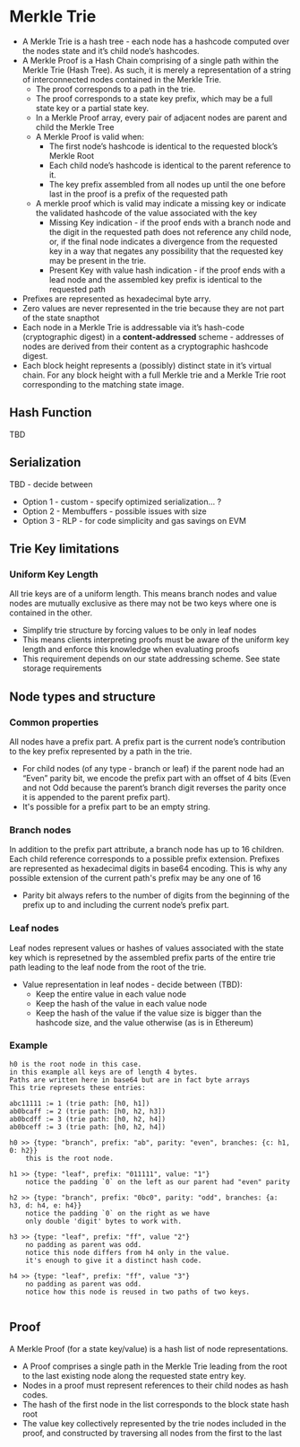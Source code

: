 # Merkle Trie 

* A Merkle Trie is a hash tree - each node has a hashcode computed over the nodes state and it’s child node’s hashcodes.
* A Merkle Proof is a Hash Chain comprising of a single path within the Merkle Trie (Hash Tree). As such, it is merely a representation of a string of interconnected nodes contained in the Merkle Trie. 
    * The proof corresponds to a path in the trie.
    * The proof corresponds to a state key prefix, which may be a full state key or a partial state key.
    * In a Merkle Proof array, every pair of adjacent nodes are parent and child the Merkle Tree 
    * A Merkle Proof is valid when: 
        * The first node’s hashcode is identical to the requested block’s Merkle Root 
        * Each child node’s hashcode is identical to the parent reference to it.
        * The key prefix assembled from all nodes up until the one before last in the proof is a prefix of the requested path
    * A merkle proof which is valid may indicate a missing key or indicate the validated hashcode of the value associated with the key  
        * Missing Key indication - if the proof ends with a branch node and the digit in the requested path does not reference any child node, or, if the final node indicates a divergence from the requested key in a way that negates any possibility that the requested key may be present in the trie.
        * Present Key with value hash indication - if the proof ends with a lead node and the assembled key prefix is identical to the requested path
* Prefixes are represented as hexadecimal byte arry.
* Zero values are never represented in the trie because they are not part of the state snapthot
* Each node in a Merkle Trie is addressable via it’s hash-code (cryptographic digest) in a __content-addressed__ scheme - addresses of nodes are derived from their content as a cryptographic hashcode digest.  
* Each block height represents a (possibly) distinct state in it’s virtual chain. For any block height  with a full Merkle trie and a Merkle Trie root corresponding to the matching state image.

## Hash Function 
TBD
## Serialization 
TBD - decide between
 * Option 1 - custom - specify optimized serialization… ?
 * Option 2 - Membuffers - possible issues with size
 * Option 3 - RLP - for code simplicity and gas savings on EVM
 
## Trie Key limitations
### Uniform Key Length 
All trie keys are of a uniform length. This means branch nodes and value nodes are mutually exclusive as there may not be two keys where one is contained in the other.
   * Simplify trie structure by forcing values to be only in leaf nodes
   * This means clients interpreting proofs must be aware of the uniform key length and enforce this knowledge when evaluating proofs
   * This requirement depends on our state addressing scheme. See state storage requirements
## Node types and structure 
### Common properties
All nodes have a prefix part. A prefix part is the current node’s contribution to the key prefix represented by a path in the trie.
* For child nodes (of any type - branch or leaf) if the parent node had an “Even” parity bit, we encode the prefix part with an offset of 4 bits (Even and not Odd because the parent’s branch digit reverses the parity once it is appended to the parent prefix part).
* It's possible for a prefix part to be an empty string.

### Branch nodes
In addition to the prefix part attribute, a branch node has up to 16 children.
Each child reference corresponds to a possible prefix extension. Prefixes are represented as hexadecimal digits in base64 encoding. This is why any possible extension of the current path's prefix may be any one of 16 
* Parity bit always refers to the number of digits from the beginning of the prefix up to and including the current node’s prefix part. 

### Leaf nodes 
Leaf nodes represent values or hashes of values associated with the state key which is represetned by the assembled prefix parts of the entire trie path leading to the leaf node from the root of the trie. 
* Value representation in leaf nodes - decide between (TBD):
    * Keep the entire value in each value node
    * Keep the hash of the value in each value node
    * Keep the hash of the value if the value size is bigger than the hashcode size, and the value otherwise (as is in Ethereum)
    
### Example
```
h0 is the root node in this case. 
in this example all keys are of length 4 bytes. 
Paths are written here in base64 but are in fact byte arrays  
This trie represets these entries:

abc11111 := 1 (trie path: [h0, h1])
ab0bcaff := 2 (trie path: [h0, h2, h3]) 
ab0bcdff := 3 (trie path: [h0, h2, h4])
ab0bceff := 3 (trie path: [h0, h2, h4]) 
        
h0 >> {type: "branch", prefix: "ab", parity: "even", branches: {c: h1, 0: h2}}
    this is the root node.

h1 >> {type: "leaf", prefix: "011111", value: "1"} 
    notice the padding `0` on the left as our parent had "even" parity

h2 >> {type: "branch", prefix: "0bc0", parity: "odd", branches: {a: h3, d: h4, e: h4}} 
    notice the padding `0` on the right as we have 
    only double 'digit' bytes to work with.

h3 >> {type: "leaf", prefix: "ff", value "2"}
    no padding as parent was odd.
    notice this node differs from h4 only in the value. 
    it's enough to give it a distinct hash code. 

h4 >> {type: "leaf", prefix: "ff", value "3"}
    no padding as parent was odd.
    notice how this node is reused in two paths of two keys. 
    

```
## Proof
A Merkle Proof (for a state key/value) is a hash list of node representations. 
* A Proof comprises a single path in the Merkle Trie leading from the root to the last existing node along the requested state entry key.
* Nodes in a proof must represent references to their child nodes as hash codes.  
* The hash of the first node in the list corresponds to the block state hash root
* The value key collectively represented by the trie nodes included in the proof, and constructed by traversing all nodes from the first to the last    
